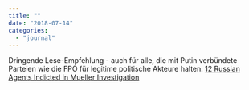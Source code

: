 ```yaml
---
title: ""
date: "2018-07-14"
categories: 
  - "journal"
---
```


Dringende Lese-Empfehlung - auch für alle, die mit Putin verbündete Parteien wie die FPÖ für legitime politische Akteure halten: [12 Russian Agents Indicted in Mueller Investigation](https://nyti.ms/2Lg7Yld?smid=nytcore-ios-share)
